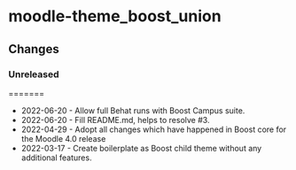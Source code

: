 moodle-theme_boost_union
========================

Changes
-------

### Unreleased

=======
* 2022-06-20 - Allow full Behat runs with Boost Campus suite.
* 2022-06-20 - Fill README.md, helps to resolve #3.
* 2022-04-29 - Adopt all changes which have happened in Boost core for the Moodle 4.0 release
* 2022-03-17 - Create boilerplate as Boost child theme without any additional features.
